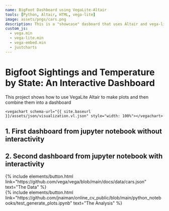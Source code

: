 ```yaml
---
name: BigFoot Dashboard using VegaLite-Altair
tools: [Python, Altair, HTML, vega-lite]
image: assets/pngs/cars.png
description: This is a "showcase" dasboard that uses Altair and vega-lite for interactive viz!
custom_js:
  - vega.min
  - vega-lite.min
  - vega-embed.min
  - justcharts
---
```



# Bigfoot Sightings and Temperature by State: An Interactive Dashboard

This project shows how to use VegaLite Altair to make plots and then combine them into a dashboard 

```
<vegachart schema-url="{{ site.baseurl }}/assets/json/visualization.vl.json" style="width: 100%"></vegachart>
```

## 1. First dashboard from jupyter notebook without interactivity

<vegachart schema-url="{{ site.baseurl }}/assets/json/visualization.vl.json" style="width: 100%"></vegachart>

## 2. Second dashboard from jupyter notebook with interactivity

<vegachart schema-url="{{ site.baseurl }}/assets/json/visualization.vl(1).json" style="width: 100%"></vegachart>





<!-- these are written in a combo of html and liquid --> 

<div class="left">
{% include elements/button.html link="https://github.com/vega/vega/blob/main/docs/data/cars.json" text="The Data" %}
</div>

<div class="right">
{% include elements/button.html link="https://github.com/jnaiman/online_cv_public/blob/main/python_notebooks/test_generate_plots.ipynb" text="The Analysis" %}
</div>


